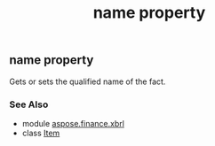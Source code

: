 ﻿---
title: name property
second_title: Aspose.Finance for Python via .NET API References
description: 
type: docs
weight: 90
url: /python-net/aspose.finance.xbrl/item/name/
is_root: false
---

## name property


Gets or sets the qualified name of the fact.

### See Also
* module [aspose.finance.xbrl](../../)
* class [Item](/finance/python-net/aspose.finance.xbrl/item)
